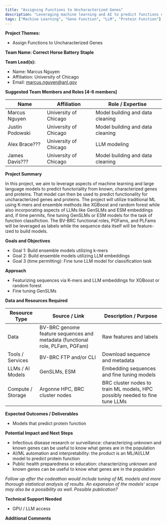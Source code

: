 ```yaml
---
title: "Assigning Functions to Uncharacterized Genes"
description: "Leveraging machine learning and AI to predict functions of characterized and uncharacterized genes using K-mers, ensemble methods, and LLM embeddings"
tags: ["Machine Learning", "Gene Function", "LLM", "Protein Function"]
---
```


**Project Themes:**

- Assign Functions to Uncharacterized Genes

**Team Name: Correct Horse Battery Staple**

**Team Lead(s):**

- Name: Marcus Nguyen
- Affiliation: University of Chicago
- Email: marcus.nguyen@anl.gov

**Suggested Team Members and Roles \[4-6 members\]**

| Name            | Affiliation           | Role / Expertise                 |
| --------------- | --------------------- | -------------------------------- |
| Marcus Nguyen   | University of Chicago | Model building and data cleaning |
| Justin Podowski | University of Chicago | Model building and data cleaning |
| Alex Brace???   | University of Chicago | LLM modeling                     |
| James Davis???  | University of Chicago | Model building and data cleaning |

**Project Summary**

In this project, we aim to leverage aspects of machine learning and large language models to predict functoriality from known, characterized genes and proteins. That model can then be used to predict functionality for uncharacterized genes and proteins. The project will utilize traditional ML using K-mers and ensemble methods like XGBoost and random forest while also incorporating aspects of LLMs like GenSLMs and ESM embeddings and, if time permits, fine tuning GenSLMs or ESM models for the task of function classifiction. The BV-BRC functional roles, PGFams, and PLFams will be leveraged as labels while the sequence data itself will be feature-ized to build models.

**Goals and Objectives**

- Goal 1: Build ensemble models utilizing k-mers
- Goal 2: Build ensemble models utilizing LLM embeddings
- Goal 3 (time permitting): Fine tune LLM model for classification task

**Approach**

- Featurizing sequences via K-mers and LLM embeddings for XGBoost or random forest
- Fine tuning GenSLMs

**Data and Resources Required**

| Resource Type     | Source / Link                                                                | Description / Purpose                                                       |
| ----------------- | ---------------------------------------------------------------------------- | --------------------------------------------------------------------------- |
| Data              | BV-BRC genome feature sequences and metadata (functional role, PLFam, PGFam) | Raw features and labels                                                     |
| Tools / Services  | BV-BRC FTP and/or CLI                                                        | Download sequence and metadata                                              |
| LLMs / AI Models  | GenSLMs, ESM                                                                 | Embedding sequences and fine tuning models                                  |
| Compute / Storage | Argonne HPC, BRC cluster nodes                                               | BRC cluster nodes to train ML models, HPC possibly needed to fine tune LLMs |

**Expected Outcomes / Deliverables**

- Models that predict protein function

**Potential Impact and Next Steps**

- Infectious disease research or surveillance: characterizing unknown and known genes can be useful to know what genes are in the population
- AI/ML automation and interpretability: the product is an ML/AI/LLM model to predict protein function
- Public health preparedness or education: characterizing unknown and known genes can be useful to know what genes are in the population

_Follow up after the codeathon would include tuning of ML models and more thorough statistical analysis of results. An expansion of the models' scope may also be a possibility as well. Possible publication?_

**Technical Support Needed**

- GPU / LLM access

**Additional Comments**
